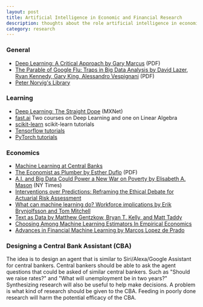 ```yaml
---
layout: post
title: Artificial Intelligence in Economic and Financial Research
description: thoughts about the role artificial intelligence in economic and financial research
category: research
---
```


### General

- [Deep Learning: A Critical Approach by Gary Marcus](https://arxiv.org/ftp/arxiv/papers/1801/1801.00631.pdf) (PDF)
- [The Parable of Google Flu: Traps in Big Data Analysis by David Lazer, Ryan Kennedy, Gary King, Alessandro Vespignani](https://gking.harvard.edu/files/gking/files/0314policyforumff.pdf) (PDF)
- [Peter Norvig's Library](https://books.google.com/books?uid=111815788291054011027&as_coll=1009&source=gbs_lp_bookshelf_list)

### Learning

- [Deep Learning: The Straight Dope](http://gluon.mxnet.io/index.html) (MXNet)
- [fast.ai](http://www.fast.ai/) Two courses on Deep Learning and one on Linear Algebra
- [scikit-learn](http://scikit-learn.org/stable/tutorial/index.html) scikit-learn tutorials
- [Tensorflow tutorials](https://www.tensorflow.org/tutorials/)
- [PyTorch tutorials](http://pytorch.org/tutorials/)

### Economics

- [Machine Learning at Central Banks](https://www.bankofengland.co.uk/working-paper/2017/machine-learning-at-central-banks)
- [The Economist as Plumber by Esther Duflo](https://economics.mit.edu/files/12569) (PDF)
- [A.I. and Big Data Could Power a New War on Poverty by Elisabeth A. Mason](https://www.nytimes.com/2018/01/01/opinion/ai-and-big-data-could-power-a-new-war-on-poverty.html?_r=0) (NY Times)
- [Interventions over Predictions: Reframing the Ethical Debate for Actuarial Risk Assessment](https://arxiv.org/pdf/1712.08238.pdf)
- [What can machine learning do? Workforce implications by Erik Brynjolfsson and Tom Mitchell](http://science.sciencemag.org/content/358/6370/1530.full)
- [Text as Data by Matthew Gentzkow, Bryan T. Kelly, and Matt Taddy](https://web.stanford.edu/~gentzkow/research/text-as-data.pdf)
- [Choosing Among Machine Learning Estimators In Empirical Economics](https://scholar.harvard.edu/kasy/publications/risk-machine-learning)
- [Advances in Financial Machine Learning by Marcos Lopez de Prado](https://www.amazon.com/Advances-Financial-Machine-Learning-Marcos/dp/1119482089)

### Designing a Central Bank Assistant (CBA)

The idea is to design an agent that is similar to Siri/Alexa/Google Assistant for central bankers. Central bankers should be able to ask the agent questions that could be asked of similar central bankers. Such as "Should we raise rates?" and "What will unemployment be in two years?" Synthesizing research will also be useful to help make decisions. A problem is what kind of research should be given to the CBA. Feeding in poorly done research will harm the potential efficacy of the CBA.
